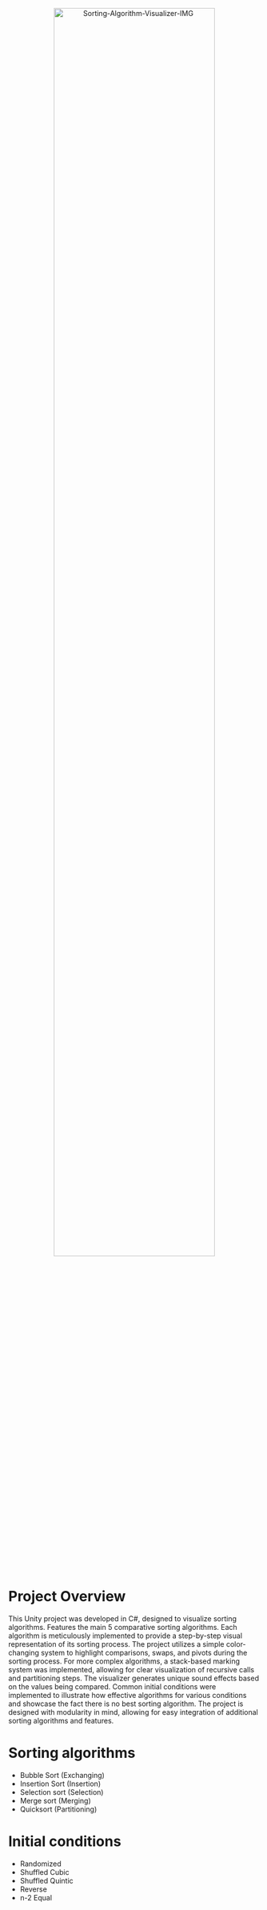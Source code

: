 <p align="center">
<img src="https://raw.githubusercontent.com/TheJeffreyKuo/Sorting-Algorithm-Visualizer/refs/heads/main/ArraySortingVisualizerIMG.png" alt="Sorting-Algorithm-Visualizer-IMG" width="80%"/>
</p>

# Project Overview
This Unity project was developed in C#, designed to visualize sorting algorithms. Features the main 5 comparative sorting algorithms. Each algorithm is meticulously implemented to provide a step-by-step visual representation of its sorting process. The project utilizes a simple color-changing system to highlight comparisons, swaps, and pivots during the sorting process. For more complex algorithms, a stack-based marking system was implemented, allowing for clear visualization of recursive calls and partitioning steps. The visualizer generates unique sound effects based on the values being compared. Common initial conditions were implemented to illustrate how effective algorithms for various conditions and showcase the fact there is no best sorting algorithm. The project is designed with modularity in mind, allowing for easy integration of additional sorting algorithms and features. 

# Sorting algorithms
- Bubble Sort (Exchanging)
- Insertion Sort (Insertion)
- Selection sort (Selection)
- Merge sort (Merging)
- Quicksort (Partitioning)

# Initial conditions
- Randomized
- Shuffled Cubic
- Shuffled Quintic
- Reverse
- n-2 Equal
